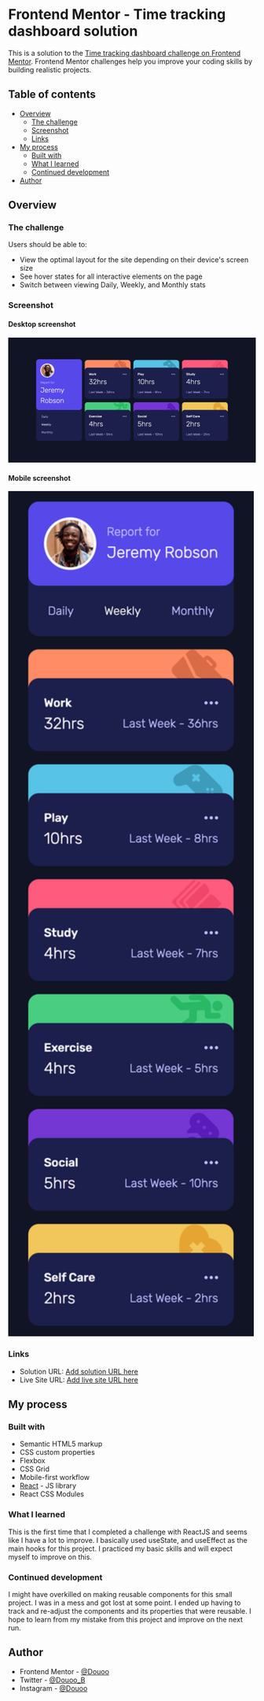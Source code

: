 # Frontend Mentor - Time tracking dashboard solution

This is a solution to the [Time tracking dashboard challenge on Frontend Mentor](https://www.frontendmentor.io/challenges/time-tracking-dashboard-UIQ7167Jw). Frontend Mentor challenges help you improve your coding skills by building realistic projects. 

## Table of contents

- [Overview](#overview)
  - [The challenge](#the-challenge)
  - [Screenshot](#screenshot)
  - [Links](#links)
- [My process](#my-process)
  - [Built with](#built-with)
  - [What I learned](#what-i-learned)
  - [Continued development](#continued-development)
- [Author](#author)

## Overview

### The challenge

Users should be able to:

- View the optimal layout for the site depending on their device's screen size
- See hover states for all interactive elements on the page
- Switch between viewing Daily, Weekly, and Monthly stats

### Screenshot

#### Desktop screenshot

![Desktop screenshot](screenshots/desktop_screenshot.png)

#### Mobile screenshot
<img width="500px" src="screenshots/mobile_screenshot.png" alt="Mobile screenshot" >

### Links

- Solution URL: [Add solution URL here](https://github.com/douoo/frontendmentor_challenges/tree/main/time-tracking-dashboard)
- Live Site URL: [Add live site URL here](https://time-tracking-dashboard-five-pi.vercel.app/)

## My process

### Built with

- Semantic HTML5 markup
- CSS custom properties
- Flexbox
- CSS Grid
- Mobile-first workflow
- [React](https://reactjs.org/) - JS library
- React CSS Modules

### What I learned

This is the first time that I completed a challenge with ReactJS and seems like I have a lot to improve. I basically used useState, and useEffect as the main hooks for this project. I practiced my basic skills and will expect myself to improve on this.


### Continued development

I might have overkilled on making reusable components for this small project. I was in a mess and got lost at some point. I ended up having to track and re-adjust the components and its properties that were reusable. I hope to learn from my mistake from this project and improve on the next run.

## Author

- Frontend Mentor - [@Douoo](https://www.frontendmentor.io/profile/Douoo)
- Twitter - [@Douoo_B](https://twitter.com/Douoo_B)
- Instagram - [@Douoo](https://www.instagram.com/douooo/)

